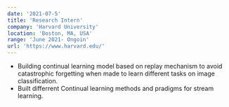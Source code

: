 ```yaml
---
date: '2021-07-5'
title: 'Research Intern'
company: 'Harvard University'
location: 'Boston, MA, USA'
range: 'June 2021- Ongoin'
url: 'https://www.harvard.edu/'
---
```


- Building continual learning model based on replay mechanism to avoid catastrophic forgetting when made to learn different tasks on image classification.
- Built differrent Continual learning methods and pradigms for stream learning.

